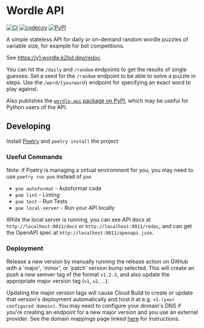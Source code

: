 # Wordle API
[![CI](https://github.com/k2bd/wordle-api/actions/workflows/ci.yml/badge.svg)](https://github.com/k2bd/wordle-api/actions/workflows/ci.yml)
[![codecov](https://codecov.io/gh/k2bd/wordle-api/branch/main/graph/badge.svg?token=4LB5LSD1AT)](https://codecov.io/gh/k2bd/wordle-api)
[![PyPI](https://img.shields.io/pypi/v/wordle-api)](https://pypi.org/project/wordle-api/)

A simple stateless API for daily or on-demand random wordle puzzles of variable size, for example for bot competitions.

See https://v1.wordle.k2bd.dev/redoc

You can hit the `/daily` and `/random` endpoints to get the results of single guesses. Set a seed for the `/random` endpoint to be able to solve a puzzle in steps. Use the `/word/{yourword}` endpoint for specifying an exact word to play against.

Also publishes the [`wordle-api` package on PyPI](https://pypi.org/project/wordle-api/), which may be useful for Python users of the API.

## Developing

Install [Poetry](https://python-poetry.org/) and `poetry install` the project

### Useful Commands

Note: if Poetry is managing a virtual environment for you, you may need to use `poetry run poe` instead of `poe`

- `poe autoformat` - Autoformat code
- `poe lint` - Linting
- `poe test` - Run Tests
- `poe local-server` - Run your API locally

While the local server is running, you can see API docs at `http://localhost:8011/docs` or `http://localhost:8011/redoc`, and can get the OpenAPI spec at `http://localhost:8011/openapi.json`.

### Deployment

Release a new version by manually running the release action on GitHub with a 'major', 'minor', or 'patch' version bump selected.
This will create an push a new semver tag of the format `v1.2.3`, and also update the appropriate major version tag (`v1`, `v2`, ...).

Updating the major version tags will cause Cloud Build to create or update that version's deployment automatically and host it at e.g. `v1.(your configured domain)`. You may need to configure your domain's DNS if you're creating an endpoint for a new major version and you use an external provider. See the domain mappings page linked [here](https://cloud.google.com/run/docs/mapping-custom-domains#map) for instructions.
